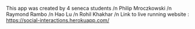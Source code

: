 This app was created by 4 seneca students /n
Philip Mroczkowski /n
Raymond Rambo /n
Hao Lu /n
Rohil Khakhar /n
Link to live running website : https://social-interactions.herokuapp.com/

